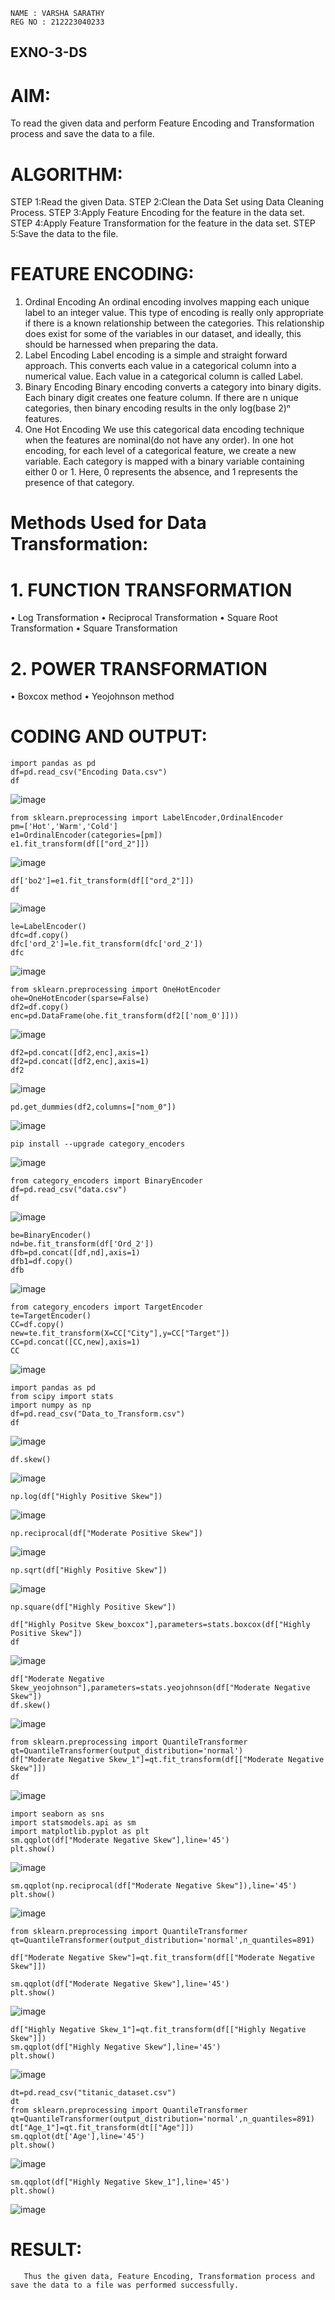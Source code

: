 
```
NAME : VARSHA SARATHY
REG NO : 212223040233
```

## EXNO-3-DS

# AIM:
To read the given data and perform Feature Encoding and Transformation process and save the data to a file.

# ALGORITHM:
STEP 1:Read the given Data.
STEP 2:Clean the Data Set using Data Cleaning Process.
STEP 3:Apply Feature Encoding for the feature in the data set.
STEP 4:Apply Feature Transformation for the feature in the data set.
STEP 5:Save the data to the file.

# FEATURE ENCODING:
1. Ordinal Encoding
An ordinal encoding involves mapping each unique label to an integer value. This type of encoding is really only appropriate if there is a known relationship between the categories. This relationship does exist for some of the variables in our dataset, and ideally, this should be harnessed when preparing the data.
2. Label Encoding
Label encoding is a simple and straight forward approach. This converts each value in a categorical column into a numerical value. Each value in a categorical column is called Label.
3. Binary Encoding
Binary encoding converts a category into binary digits. Each binary digit creates one feature column. If there are n unique categories, then binary encoding results in the only log(base 2)ⁿ features.
4. One Hot Encoding
We use this categorical data encoding technique when the features are nominal(do not have any order). In one hot encoding, for each level of a categorical feature, we create a new variable. Each category is mapped with a binary variable containing either 0 or 1. Here, 0 represents the absence, and 1 represents the presence of that category.

# Methods Used for Data Transformation:
  # 1. FUNCTION TRANSFORMATION
• Log Transformation
• Reciprocal Transformation
• Square Root Transformation
• Square Transformation
  # 2. POWER TRANSFORMATION
• Boxcox method
• Yeojohnson method

# CODING AND OUTPUT:
```
import pandas as pd
df=pd.read_csv("Encoding Data.csv")
df
```
![image](https://github.com/user-attachments/assets/01eaf6f6-d5c9-40ff-90a6-80dbc7027aaf)
```
from sklearn.preprocessing import LabelEncoder,OrdinalEncoder
pm=['Hot','Warm','Cold']
e1=OrdinalEncoder(categories=[pm])
e1.fit_transform(df[["ord_2"]])
```
![image](https://github.com/user-attachments/assets/989525cf-5c92-43d3-bbda-c59dfb54c807)
```
df['bo2']=e1.fit_transform(df[["ord_2"]])
df
```
![image](https://github.com/user-attachments/assets/c7763c0a-65ac-45d3-9c96-32cd044844d5)
```
le=LabelEncoder()
dfc=df.copy()
dfc['ord_2']=le.fit_transform(dfc['ord_2'])
dfc
```
![image](https://github.com/user-attachments/assets/b1416f1a-e3c8-4f2d-bcfa-29e33058c47b)
```
from sklearn.preprocessing import OneHotEncoder
ohe=OneHotEncoder(sparse=False)
df2=df.copy()
enc=pd.DataFrame(ohe.fit_transform(df2[['nom_0']]))
```
![image](https://github.com/user-attachments/assets/e7ad37b5-28d0-4f06-96bf-a60c667db80c)
```
df2=pd.concat([df2,enc],axis=1)
df2=pd.concat([df2,enc],axis=1)
df2
```
![image](https://github.com/user-attachments/assets/d771e710-d1d2-484f-806c-d8a28b413fb6)
```
pd.get_dummies(df2,columns=["nom_0"])
```
![image](https://github.com/user-attachments/assets/ec7c9eef-8aa6-42ae-a23b-fbb529cb4096)
```
pip install --upgrade category_encoders
```
![image](https://github.com/user-attachments/assets/7d7b3da5-c2ff-48be-99f4-71ae77c5363f)
```
from category_encoders import BinaryEncoder
df=pd.read_csv("data.csv")
df
```
![image](https://github.com/user-attachments/assets/6fc78ad0-b71e-457a-a1c4-8bfccc5dddb5)
```
be=BinaryEncoder()
nd=be.fit_transform(df['Ord_2'])
dfb=pd.concat([df,nd],axis=1)
dfb1=df.copy()
dfb
```
![image](https://github.com/user-attachments/assets/6c976af2-006e-4ce4-9d21-b1efe47ed217)
```
from category_encoders import TargetEncoder
te=TargetEncoder()
CC=df.copy()
new=te.fit_transform(X=CC["City"],y=CC["Target"])
CC=pd.concat([CC,new],axis=1)
CC
```
![image](https://github.com/user-attachments/assets/4874dc96-8d99-4b03-8d52-3c75f5463b2d)
```
import pandas as pd
from scipy import stats
import numpy as np
df=pd.read_csv("Data_to_Transform.csv")
df
```
![image](https://github.com/user-attachments/assets/4e5afbc0-3708-4ae7-a5a8-2e7a7d5863ae)
```
df.skew()
```
![image](https://github.com/user-attachments/assets/0543b719-b730-485f-89cc-423cdeec41ff)
```
np.log(df["Highly Positive Skew"])
```
![image](https://github.com/user-attachments/assets/296b2ec6-c803-4af8-a381-3a2ac19205e8)
```
np.reciprocal(df["Moderate Positive Skew"])
```
![image](https://github.com/user-attachments/assets/52b3d891-296f-4695-b32d-60e0f494c0a5)
```
np.sqrt(df["Highly Positive Skew"])
```
![image](https://github.com/user-attachments/assets/54e47e81-70cc-4941-8f19-ba47298cf04a)
```
np.square(df["Highly Positive Skew"])
```
```
df["Highly Positve Skew_boxcox"],parameters=stats.boxcox(df["Highly Positive Skew"])
df
```
![image](https://github.com/user-attachments/assets/78347897-52ef-4cc6-ad21-eb3b0308c597)
```
df["Moderate Negative Skew_yeojohnson"],parameters=stats.yeojohnson(df["Moderate Negative Skew"])
df.skew()
```
![image](https://github.com/user-attachments/assets/9f61d500-23c2-4efd-91ec-8e92f5af427e)
```
from sklearn.preprocessing import QuantileTransformer
qt=QuantileTransformer(output_distribution='normal')
df["Moderate Negative Skew_1"]=qt.fit_transform(df[["Moderate Negative Skew"]])
df
```
![image](https://github.com/user-attachments/assets/7b27d38e-41f7-4470-a678-4fa666299702)
```
import seaborn as sns
import statsmodels.api as sm
import matplotlib.pyplot as plt
sm.qqplot(df["Moderate Negative Skew"],line='45')
plt.show()
```
![image](https://github.com/user-attachments/assets/b57819ec-4980-4546-8d70-a27daa884643)
```
sm.qqplot(np.reciprocal(df["Moderate Negative Skew"]),line='45')
plt.show()
```
![image](https://github.com/user-attachments/assets/36cd15d3-a8b3-4460-ba95-1746c652abd8)
```
from sklearn.preprocessing import QuantileTransformer
qt=QuantileTransformer(output_distribution='normal',n_quantiles=891)

df["Moderate Negative Skew"]=qt.fit_transform(df[["Moderate Negative Skew"]])

sm.qqplot(df["Moderate Negative Skew"],line='45')
plt.show()
```
![image](https://github.com/user-attachments/assets/cbdb73f8-3e5d-49cf-bb50-04ce1abefe05)
```
df["Highly Negative Skew_1"]=qt.fit_transform(df[["Highly Negative Skew"]])
sm.qqplot(df["Highly Negative Skew"],line='45')
plt.show()
```
![image](https://github.com/user-attachments/assets/9b1a7de6-ea38-4b96-94ff-d4cbc745165e)
```
dt=pd.read_csv("titanic_dataset.csv")
dt
from sklearn.preprocessing import QuantileTransformer
qt=QuantileTransformer(output_distribution='normal',n_quantiles=891)
dt["Age_1"]=qt.fit_transform(dt[["Age"]])
sm.qqplot(dt['Age'],line='45') 
plt.show()
```
![image](https://github.com/user-attachments/assets/361e62c7-e6a4-4562-bb29-2f2cbd5db6f2)
```
sm.qqplot(df["Highly Negative Skew_1"],line='45')
plt.show()
```
![image](https://github.com/user-attachments/assets/be866f3b-cdb1-454a-9680-43c335574a15)

# RESULT:
       Thus the given data, Feature Encoding, Transformation process and save the data to a file was performed successfully.

       
